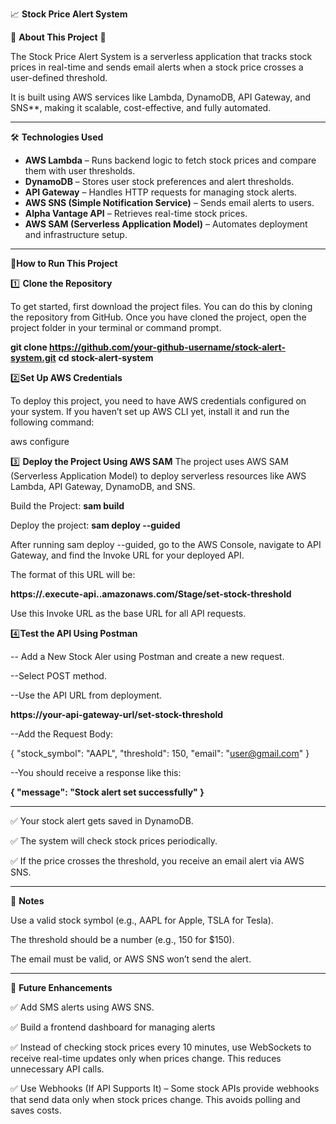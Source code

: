 📈 **Stock Price Alert System**

🌟 **About This Project** 🌟

The Stock Price Alert System is a serverless application that tracks stock prices in real-time and sends email alerts when a stock price crosses a user-defined threshold.

It is built using AWS services like Lambda, DynamoDB, API Gateway, and SNS\*\*, making it scalable, cost-effective, and fully automated.

---

🛠 **Technologies Used**

- **AWS Lambda** – Runs backend logic to fetch stock prices and compare them with user thresholds.
- **DynamoDB** – Stores user stock preferences and alert thresholds.
- **API Gateway** – Handles HTTP requests for managing stock alerts.
- **AWS SNS (Simple Notification Service)** – Sends email alerts to users.
- **Alpha Vantage API** – Retrieves real-time stock prices.
- **AWS SAM (Serverless Application Model)** – Automates deployment and infrastructure setup.

---

🚀**How to Run This Project**

1️⃣ **Clone the Repository**

To get started, first download the project files. You can do this by cloning the repository from GitHub.
Once you have cloned the project, open the project folder in your terminal or command prompt.

**git clone https://github.com/your-github-username/stock-alert-system.git**
**cd stock-alert-system**

2️⃣**Set Up AWS Credentials**

To deploy this project, you need to have AWS credentials configured on your system. If you haven’t set up AWS CLI yet, install it and run the following command:

aws configure

3️⃣ **Deploy the Project Using AWS SAM**
The project uses AWS SAM (Serverless Application Model) to deploy serverless resources like AWS Lambda, API Gateway, DynamoDB, and SNS.

Build the Project:
**sam build**

Deploy the project:
**sam deploy --guided**

After running sam deploy --guided, go to the AWS Console, navigate to API Gateway, and find the Invoke URL for your deployed API.

The format of this URL will be:

**https://<your-api-id>.execute-api.<region>.amazonaws.com/Stage/set-stock-threshold**

Use this Invoke URL as the base URL for all API requests.

4️⃣**Test the API Using Postman**

-- Add a New Stock Aler using Postman and create a new request.

--Select POST method.

--Use the API URL from deployment.

**https://your-api-gateway-url/set-stock-threshold**

--Add the Request Body:

{
"stock_symbol": "AAPL",
"threshold": 150,
"email": "user@gmail.com"
}

--You should receive a response like this:

**{
"message": "Stock alert set successfully"
}**

---

✅ Your stock alert gets saved in DynamoDB.

✅ The system will check stock prices periodically.

✅ If the price crosses the threshold, you receive an email alert via AWS SNS.

---

📌 **Notes**

Use a valid stock symbol (e.g., AAPL for Apple, TSLA for Tesla).

The threshold should be a number (e.g., 150 for $150).

The email must be valid, or AWS SNS won’t send the alert.

---

🔮 **Future Enhancements**

✅ Add SMS alerts using AWS SNS.

✅ Build a frontend dashboard for managing alerts

✅ Instead of checking stock prices every 10 minutes, use WebSockets to receive real-time updates only when prices change. This reduces unnecessary API calls.

✅ Use Webhooks (If API Supports It) – Some stock APIs provide webhooks that send data only when stock prices change. This avoids polling and saves costs.
